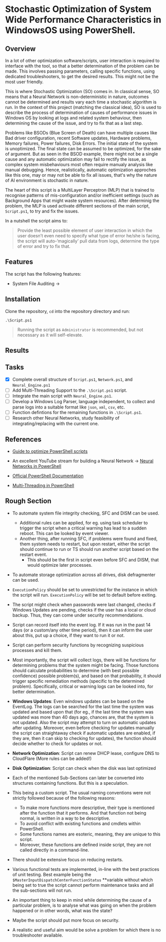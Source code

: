 # Stochastic Optimization of System Wide Performance Characteristics in WindowsOS using PowerShell.

## Overview

In a lot of other optimization software/scripts, user interaction is required to interface with the tool, so that a better determination of the problem can be made. This involves passing parameters, calling specific functions, using dedicated troubleshooters, to get the desired results. This might not be the most user friendly.

This is where Stochastic Optimization (SO) comes in. In classical sense, SO means that a Neural Network is non-deterministic in nature, outcomes cannot be determined and results vary each time a stochastic algorithm is run. In the context of this project (matching the classical idea), SO is used to describe the process of determination of causes of performance issues in Windows OS by looking at logs and related system behaviour, then determining the cause of the issue, and try to fix that as a last step.

Problems like BSODs (Blue Screen of Death) can have multiple causes like Bad driver configuration, recent Software updates, Hardware problems, Memory failures, Power failures, Disk Errors. The initial state of the system is unoptimized. The final state can be assumed to be optimized, for the sake of argument. But as seen in the BSOD example, there might not be a single cause and any automatic optimization may fail to rectify the issue, as complex system misbehaviours most often require manualy analysis like manual debugging. Hence, realistically, automatic optimization approches like this one, may or may not be able to fix all issues, that's why the nature of AI environment is stochastic in nature. 

The heart of this script is a MultiLayer Perceptron (MLP) that is trained to recognise patterns of mis-configuration and/or inefficient settings (such as Background Apps that might waste system resources). After determinig the problem, the MLP is used activate different sections of the main script, `Script.ps1`, to try and fix the issues.

In a nutshell the script aims to:

> Provide the least possible element of user interaction in which the user doesn’t even need to specify what type of error he/she is facing, the script will auto-’magically’ pull data from logs, determine the type of error and try to fix that.

## Features

The script has the following features:

- System File Auditing &rarr;

## Installation

Clone the repository, `cd` into the repository directory and run:

`.\Script.ps1`

> Running the script as `Administrator` is recommended, but not necessary as it will self-elevate.

## Results

## Tasks

- [x] Complete overall structure of `Script.ps1`, `Network.ps1`, and `Neural_Engine.ps1`
- [ ] Add Multi-Threading Support to the `.\Script.ps1` script.
- [ ] Integrate the main script with `Neural_Engine.ps1`.
- [ ] Develop a Windows Log Parser, language independent, to collect and parse logs into a suitable format like `json`, `xml`, `csv`, etc.
- [ ] Function defintions for the remaining functions in `.\Script.ps1`.
- [ ] Research other Neural Networks, study feasibility of integrating/replacing with the current one.

## References

- [Guide to optimize PowerShell scripts](https://www.itprotoday.com/powershell/tips-optimizing-powershell-scripts)

- An excellent YouTube stream for building a Neural Network &rarr; [Neural Networks in PowerShell](https://github.com/CarolineChiari/PowerShell)

- [Official PowerShell Documentation](https://docs.microsoft.com/en-us/powershell/)

- [Multi-Threading in PowerShell](https://adamtheautomator.com/powershell-multithreading/)

## Rough Section

- To automate system file integrity checking, SFC and DISM can be used.
    - Additional rules can be applied, for eg. using task scheduler to trigger the script when a critical warning has lead to a sudden reboot. This can be looked by event viewer.
    - Another thing, after running SFC, if problems were found and fixed, them system needs to restart, but upon restart, either the script should continue to run or TS should run another     script based on the restart event.
        - This should be the first in script even before SFC and DISM, that would optimize later processes.

- To automate storage optimization across all drives, disk defragmenter can be used.

- `ExecutionPolicy` should be set to unrestricted for the instance in which the script will run. `ExecutionPolicy` will be set to default before exiting.

- The script might check when passwords were last changed, checks if Windows Updates are pending, checks if the user has a local or cloud backup. Thus, they can come under security recommendations.

- Script can record itself into the event log. If it was run in the past 14 days (or a custom/any other time period), then it can inform the user about this, put up a choice, if they want to run it or not.

- Script can perform security functions by recognizing suspicious processes and kill them.

- Most importantly, the script will collect logs, there will be functions for determining problems that the system might be facing. Those functions should calculate probabilities to determine (with best possible confidence) possible problem(s), and based on that probability, it should trigger specific remediation methods (specific to the determined problem). Specifically, critical or warning logs can be looked into, for better determination.

- **Windows Updates**: Even windows updates can be based on the EventLog. The logs can be searched for the last time the system was updated and based upon that (for eg., if the last time the system was updated was more than 40 days ago, chances are, that the system is not updated. Also the script may attempt to turn on automatic updates after updating. Moreover, even before checking for updates manually the script can straightaway check if automatic updates are enabled, if they are, then it can skip to checking for updates), the function should decide whether to check for updates or not.

- **Network Optimization**: Script can renew DHCP lease, configure DNS to CloudFlare (More rules can be added!)

- **Disk Optimization**: Script can check when the disk was last optimized

- Each of the mentioned Sub-Sections can later be converted into structures containing functions. But this is a speculation.

- This being a custom script. The usual naming conventions were not strictly followed because of the following reasons:
    - To make more functions more descriptive, their type is mentioned after the function that it performs. And that function not being normal, is written in a way to be descriptive.
    - To avoid conflict with existing functions and cmdlets within PowerShell.
    - Some functions names are esoteric, meaning, they are unique to this script.
    - Moreover, these functions are defined inside script, they are not called directly in a command-line.

- There should be extensive focus on reducing restarts.

- Various functional tests are implemented, in-line with the best practices of unit testing. Best example being the `$MasterInputDispatchCenterFunctionStatus` **variable without which being set to true the script cannot perform maintenance tasks and all the sub-sections will not run.

- An important thing to keep in mind while determining the cause of a particular problem, is to analyse what was going on when the problem happened or in other words, what was the state?

- Maybe the script should put more focus on security.

- A realistic and useful aim would be solve a problem for which there is no troubleshooter available.

